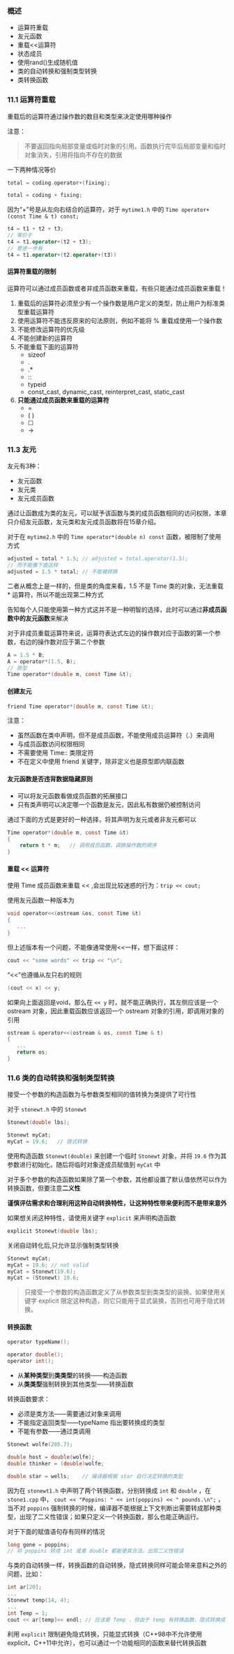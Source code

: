 ### 概述
- 运算符重载
- 友元函数
- 重载<<运算符
- 状态成员
- 使用rand()生成随机值
- 类的自动转换和强制类型转换
- 类转换函数

### 11.1 运算符重载

重载后的运算符通过操作数的数目和类型来决定使用哪种操作


注意：
> 不要返回指向局部变量或临时对象的引用。函数执行完毕后局部变量和临时对象消失，引用将指向不存在的数据


一下两种情况等价
```c
total = coding.operator+(fixing);

total = coding + fixing;
```

因为“+”号是从左向右结合的运算符，对于 `mytime1.h` 中的 `Time operator+(const Time & t) const;`
```c++
t4 = t1 + t2 + t3;
// 等价于
t4 = t1.operator+(t2 + t3);
// 更进一步有
t4 = t1.operator+(t2.operator+(t3))
```

#### 运算符重载的限制

运算符可以通过成员函数或者非成员函数来重载，有些只能通过成员函数来重载！

1. 重载后的运算符必须至少有一个操作数是用户定义的类型，防止用户为标准类型重载运算符
2. 使用运算符不能违反原来的句法原则，例如不能将 % 重载成使用一个操作数
3. 不能修改运算符的优先级
4. 不能创建新的运算符
5. 不能重载下面的运算符
   -  sizeof
   - .
   -  .*
   - ::
   - typeid
   - const_cast, dynamic_cast, reinterpret_cast, static_cast
6. **只能通过成员函数来重载的运算符**
   - =
   - ( )
   - [ ]
   - ->

### 11.3 友元

友元有3种：
- 友元函数
- 友元类
- 友元成员函数

通过让函数成为类的友元，可以赋予该函数与类的成员函数相同的访问权限，本章只介绍友元函数，友元类和友元成员函数将在15章介绍。

对于在 `mytime2.h` 中的 `Time operator*(double n) const` 函数，被限制了使用方式
```c
adjusted = total * 1.5; // adjusted = total.operator(1.5);
// 而不能像下面这样
adjusted = 1.5 * total; // 不能被转换
```

二者从概念上是一样的，但是类的角度来看，1.5 不是 Time 类的对象，无法重载 * 运算符，所以不能出现第二种方式

告知每个人只能使用第一种方式这并不是一种明智的选择，此时可以通过**非成员函数中的友元函数**来解决

对于非成员重载运算符来说，运算符表达式左边的操作数对应于函数的第一个参数，右边的操作数对应于第二个参数
```c
A = 1.5 * B;
A = operator*(1.5, B);
// 原型
Time operator*(double m, const Time &t);
```

#### 创建友元

```c
friend Time operator*(double m, const Time &t);
```

注意：
- 虽然函数在类中声明，但不是成员函数，不能使用成员运算符（.）来调用
- 与成员函数访问权限相同
- 不需要使用 Time:: 类限定符
- 不在定义中使用 friend 关键字，除非定义也是原型即内联函数

#### 友元函数是否违背数据隐藏原则

- 可以将友元函数看做成员函数的拓展接口
- 只有类声明可以决定哪一个函数是友元，因此私有数据仍被控制访问

通过下面的方式是更好的一种选择，将其声明为友元或者非友元都可以
```c
Time operator*(double m, const Time &t)
{
    return t * m;   // 调用成员函数，调换操作数的顺序
}
```

#### 重载 << 运算符

使用 Time 成员函数来重载 << ,会出现比较迷惑的行为：`trip << cout;`

使用友元函数一种版本为
```c
void operator<<(ostream &os, const Time &t)
{
   ...
}
```

但上述版本有一个问题，不能像通常使用<<一样，想下面这样：
```c
cout << "some words" << trip << "\n";
```

“<<”也遵循从左只右的规则
```c
(cout << x) << y;
```
如果向上面返回是void，那么在 `<< y` 时，就不能正确执行，其左侧应该是一个 ostream 对象，因此重载函数应该返回一个 ostream 对象的引用，即调用对象的引用 

```c
ostream & operator<<(ostream & os, const Time & t)
{
   ...
   return os;
}
```

### 11.6  类的自动转换和强制类型转换

接受一个参数的构造函数为与参数类型相同的值转换为类提供了可行性

对于 `stonewt.h` 中的 `Stonewt` 
```c
Stonewt(double lbs);

Stonewt myCat;
myCat = 19.6;   // 隐式转换
```
使用构造函数 `Stonewt(double)` 来创建一个临时 `Stonewt` 对象，并将 `19.6` 作为其参数进行初始化，随后将临时对象逐成员赋值到 `myCat` 中

对于多个参数的构造函数如果除了第一个参数，其他都设置了默认值依然可以作为转换函数，但要注意**二义性**

**谨慎评估需求和合理利用这种自动转换特性，让这种特性带来便利而不是带来意外**

如果想关闭这种特性，请使用关键字 `explicit` 来声明构造函数
```c
explicit Stonewt(double lbs);
```

关闭自动转化后,只允许显示强制类型转换
```c
Stonewt myCat;
myCat = 19.6; // not valid
myCat = Stonewt(19.6);
myCat = (Stonewt) 19.6;
```

> 只接受一个参数的构造函数定义了从参数类型到类类型的装换。如果使用关键字 explicit 限定这种构造，则它只能用于显式装换，否则也可用于隐式转换。


#### 转换函数

```c
operator typeName();

operator double();
operator int();
```

- 从**某种类型**到**类类型**的转换——构造函数
- 从**类类型**强制转换到其他类型——转换函数

转换函数要求：
- 必须是类方法——需要通过对象来调用
- 不能指定返回类型——typeName 指出要转换成的类型
- 不能有参数——通过类调用

```c
Stonewt wolfe(285.7);

double host = double(wolfe);
double thinker = (double)wolfe;

double star = wells;    // 编译器根据 star 自行决定转换的类型
```
因为在 `stonewt1.h` 中声明了两个转换函数，分别转换成 `int` 和 `double` ，在 `stone1.cpp` 中， `cout << "Poppins: " << int(poppins) << " pounds.\n";` ，当不对 `poppins` 强制转换的时候，编译器不能根据上下文判断出需要转成那种类型，出现了二义性错误；如果只定义一个转换函数，那么也能正确运行。

对于下面的赋值语句存有同样的情况
```c
long gone = poppins;
// 将 poppins 转成 int 或者 double 都能使其合法，出现二义性错误
```

与类的自动转换一样，转换函数的自动转换，隐式转换同样可能会带来意料之外的问题，比如：
```c
int ar[20];
...
Stonewt temp(14, 4);
...
int Temp = 1;
cout << ar[temp]<< endl; // 应该是 Temp ，但由于 temp 有转换函数，隐式转换成 int，编译器不能将其捕获
```

利用 `explicit` 限制避免隐式转换，只能显式转换（C++98中不允许使用explicit，C++11中允许），也可以通过一个功能相同的函数来替代转换函数



